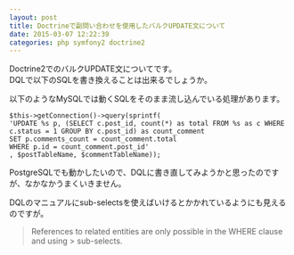 ```yaml
---
layout: post
title: Doctrineで副問い合わせを使用したバルクUPDATE文について
date: 2015-03-07 12:22:39
categories: php symfony2 doctrine2
---
```

<!-- {% raw %} -->
<p>Doctrine2でのバルクUPDATE文についてです。<br>
DQLで以下のSQLを書き換えることは出来るでしょうか。</p>

<p>以下のようなMySQLでは動くSQLをそのまま流し込んでいる処理があります。</p>

<pre><code>$this-&gt;getConnection()-&gt;query(sprintf(
'UPDATE %s p, (SELECT c.post_id, count(*) as total FROM %s as c WHERE c.status = 1 GROUP BY c.post_id) as count_comment
SET p.comments_count = count_comment.total
WHERE p.id = count_comment.post_id'
, $postTableName, $commentTableName));
</code></pre>

<p>PostgreSQLでも動かしたいので、DQLに書き直してみようかと思ったのですが、なかなかうまくいきません。</p>

<p>DQLのマニュアルにsub-selectsを使えばいけるとかかれているようにも見えるのですが。</p>

<blockquote>
  <p>References to related entities are only possible in the WHERE clause and using > sub-selects.</p>
</blockquote>
<!-- {% endraw %} -->
